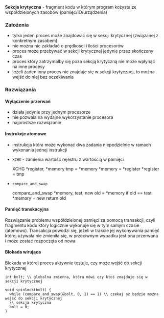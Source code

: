 **Sekcja krytyczna** - fragment kodu w którym program kożysta ze współdzielonych zasobów
(pamięć/IO/urządzenia)

### Założenia
- tylko jeden proces może znajdować się w sekcji krytycznej (związanej z konkretnym zasobem)
- nie można nic zakładać o prędkości i ilości procesorów
- proces może przebywać w sekcji krytycznej jedynie przez skończony czas
- proces który zatrzymałby się poza sekcją krytyczną nie może wpłynąć na inne procesy
- jeżeli żaden inny proces nie znajduje się w sekcji krytycznej, to można wejść do niej
  bez oczekiwania

### Rozwiązania

#### Wyłączenie przerwań
- działa jedynie przy jednym procesorze
- nie pozwala na wydajne wykorzystanie procesora
- najprostsze rozwiązanie

#### Instrukcje atomowe
- instrukcja która może wykonać dwa zadania niepodzielnie w ramach wykonania jednej instrukcji
- `XCHG` - zamienia wartość rejestru z wartością w pamięci
    
    XCHG *register, *memory
      tmp = *memory
      *memory = *register
      *register = tmp

- `compare_and_swap`

    compare_and_swap *memory, test, new
      old = *memory
      if old == test
        *memory = new
      return old

#### Pamięć transkacyjna
Rozwiązanie problemu współdzielonej pamięci za pomocą transakcji, czyli fragmentu kodu który
logicznie wykonuje się w tym samym czasie (atomowo). Transakcja powodzi się, jeżeli w trakcie
jej wykonywania pamięć której używała nie zmieniła się, w przeciwnym wypadku jest ona przerwana
i może zostać rozpoczęta od nowa

#### Blokada wirująca
Blokada w której proces aktywnie testuje, czy może wejść do sekcji krytycznej

    int bolt; \\ globalna zmienna, która mówi czy ktoś znajduje się w sekcji krytycznej

    void spinlock(bolt) {
      while (compare_and_swap(&bolt, 0, 1) == 1) \\ czekaj aż będzie można wejść do sekcji krytycznej
      \\ sekcja krytyczna
      bolt = 0;
    }


